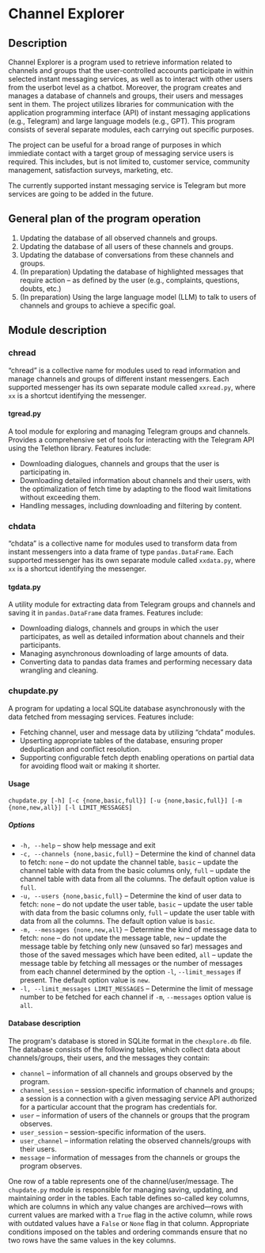 # Channel Explorer

## Description
Channel Explorer is a program used to retrieve information related to channels and groups that the user-controlled accounts participate in within selected instant messaging services, as well as to interact with other users from the userbot level as a chatbot. Moreover, the program creates and manages a database of channels and groups, their users and messages sent in them. The project utilizes libraries for communication with the application programming interface (API) of instant messaging applications (e.g., Telegram) and large language models (e.g., GPT). This program consists of several separate modules, each carrying out specific purposes.

The project can be useful for a broad range of purposes in which immiediate contact with a target group of messaging service users is required. This includes, but is not limited to, customer service, community management, satisfaction surveys, marketing, etc.

The currently supported instant messaging service is Telegram but more services are going to be added in the future.

## General plan of the program operation
1. Updating the database of all observed channels and groups.
2. Updating the database of all users of these channels and groups.
3. Updating the database of conversations from these channels and groups.
4. (In preparation) Updating the database of highlighted messages that require action – as defined by the user (e.g., complaints, questions, doubts, etc.)
5. (In preparation) Using the large language model (LLM) to talk to users of channels and groups to achieve a specific goal.

## Module description

### chread
“chread” is a collective name for modules used to read information and manage channels and groups of different instant messengers. Each supported messenger has its own separate module called `xxread.py`, where `xx` is a shortcut identifying the messenger.

#### tgread.py
A tool module for exploring and managing Telegram groups and channels. Provides a comprehensive set of tools for interacting with the Telegram API using the Telethon library. Features include:
* Downloading dialogues, channels and groups that the user is participating in.
* Downloading detailed information about channels and their users, with the optimalization of fetch time by adapting to the flood wait limitations without exceeding them.
* Handling messages, including downloading and filtering by content.

### chdata
“chdata” is a collective name for modules used to transform data from instant messengers into a data frame of type `pandas.DataFrame`. Each supported messenger has its own separate module called `xxdata.py`, where `xx` is a shortcut identifying the messenger.

#### tgdata.py
A utility module for extracting data from Telegram groups and channels and saving it in `pandas.DataFrame` data frames. Features include:
* Downloading dialogs, channels and groups in which the user participates, as well as detailed information about channels and their participants.
* Managing asynchronous downloading of large amounts of data.
* Converting data to pandas data frames and performing necessary data wrangling and cleaning.

### chupdate.py
A program for updating a local SQLite database asynchronously with the data fetched from messaging services. Features include:
* Fetching channel, user and message data by utilizing “chdata” modules.
* Upserting appropriate tables of the database, ensuring proper deduplication and conflict resolution.
* Supporting configurable fetch depth enabling operations on partial data for avoiding flood wait or making it shorter.

#### Usage
`chupdate.py [-h] [-c {none,basic,full}] [-u {none,basic,full}] [-m {none,new,all}] [-l LIMIT_MESSAGES]`

##### Options
* `-h, --help` – show help message and exit
* `-c, --channels {none,basic,full}` – Determine the kind of channel data to fetch: `none` – do not update the channel table, `basic` – update the channel table with data from the basic columns only, `full` – update the channel table with data from all the columns. The default option value is `full`.
* `-u, --users {none,basic,full}` – Determine the kind of user data to fetch: `none` – do not update the user table, `basic` – update the user table with data from the basic columns only, `full` – update the user table with data from all the columns. The default option value is `basic`.
* `-m, --messages {none,new,all}` – Determine the kind of message data to fetch: `none` – do not update the message table, `new` – update the message table by fetching only new (unsaved so far) messages and those of the saved messages which have been edited, `all` – update the message table by fetching all messages or the number of messages from each channel determined by the option `-l`, `--limit_messages` if present. The default option value is `new`.
* `-l, --limit_messages LIMIT_MESSAGES` – Determine the limit of message number to be fetched for each channel if `-m`, `--messages` option value is `all`.

#### Database description
The program's database is stored in SQLite format in the `chexplore.db` file. The database consists of the following tables, which collect data about channels/groups, their users, and the messages they contain:
* `channel` – information of all channels and groups observed by the program.
* `channel_session` – session-specific information of channels and groups; a session is a connection with a given messaging service API authorized for a particular account that the program has credentials for.
* `user` – information of users of the channels or groups that the program observes.
* `user_session` – session-specific information of the users.
* `user_channel` – information relating the observed channels/groups with their users.
* `message` – information of messages from the channels or groups the program observes.

One row of a table represents one of the channel/user/message. The `chupdate.py` module is responsible for managing saving, updating, and maintaining order in the tables. Each table defines so-called key columns, which are columns in which any value changes are archived—rows with current values are marked with a `True` flag in the active column, while rows with outdated values have a `False` or `None` flag in that column. Appropriate conditions imposed on the tables and ordering commands ensure that no two rows have the same values in the key columns.
